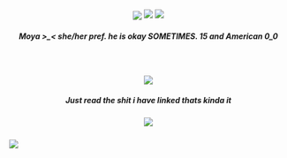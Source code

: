 <h3 align="center">
<img src="https://files.catbox.moe/gktui6.png"

<p align="center">
<img src="https://files.catbox.moe/d2iu38.png"/>
<img src="https://files.catbox.moe/h1f303.gif"
</p>

<p align="center">
</p>
<p align="center">
</p>

<h5 align="center">
 Moya >_< she/her pref. he is okay SOMETIMES. 15 and American 0_0
</h5>


<h5 align="center">
 ‎‎ ‎
</h5>
<p align="center">
<img src="https://files.catbox.moe/8gkgpj.jpg"/>
 <h5 align="center">
 Just read the shit i have linked thats kinda it
</h5>
</p>
   
<p align="center">
<img src="https://files.catbox.moe/ldi63j.gif"/>
  <h5 align="center">
</h5>
<img src="https://files.catbox.moe/csosve.png"
</p>


